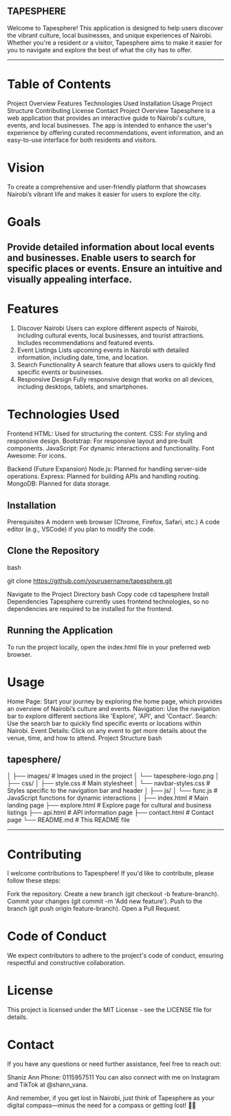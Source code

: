 TAPESPHERE
---

Welcome to Tapesphere!
This application is designed to help users discover the vibrant culture, local businesses, and unique experiences of Nairobi. Whether you're a resident or a visitor, Tapesphere aims to make it easier for you to navigate and explore the best of what the city has to offer.

---

# Table of Contents
Project Overview
Features
Technologies Used
Installation
Usage
Project Structure
Contributing
License
Contact
Project Overview
Tapesphere is a web application that provides an interactive guide to Nairobi's culture, events, and local businesses. The app is intended to enhance the user's experience by offering curated recommendations, event information, and an easy-to-use interface for both residents and visitors.

# Vision
To create a comprehensive and user-friendly platform that showcases Nairobi’s vibrant life and makes it easier for users to explore the city.

# Goals
Provide detailed information about local events and businesses.
Enable users to search for specific places or events.
Ensure an intuitive and visually appealing interface.
---

# Features
1. Discover Nairobi
Users can explore different aspects of Nairobi, including cultural events, local businesses, and tourist attractions.
Includes recommendations and featured events.
2. Event Listings
Lists upcoming events in Nairobi with detailed information, including date, time, and location.
3. Search Functionality
A search feature that allows users to quickly find specific events or businesses.
4. Responsive Design
Fully responsive design that works on all devices, including desktops, tablets, and smartphones.

# Technologies Used

Frontend
HTML: Used for structuring the content.
CSS: For styling and responsive design.
Bootstrap: For responsive layout and pre-built components.
JavaScript: For dynamic interactions and functionality.
Font Awesome: For icons.

Backend (Future Expansion)
Node.js: Planned for handling server-side operations.
Express: Planned for building APIs and handling routing.
MongoDB: Planned for data storage.

## Installation
Prerequisites
A modern web browser (Chrome, Firefox, Safari, etc.)
A code editor (e.g., VSCode) if you plan to modify the code.

## Clone the Repository
bash

git clone https://github.com/yourusername/tapesphere.git

Navigate to the Project Directory
bash
Copy code
cd tapesphere
Install Dependencies
Tapesphere currently uses frontend technologies, so no dependencies are required to be installed for the frontend.

## Running the Application
To run the project locally, open the index.html file in your preferred web browser.

# Usage
Home Page: Start your journey by exploring the home page, which provides an overview of Nairobi’s culture and events.
Navigation: Use the navigation bar to explore different sections like 'Explore', 'API', and 'Contact'.
Search: Use the search bar to quickly find specific events or locations within Nairobi.
Event Details: Click on any event to get more details about the venue, time, and how to attend.
Project Structure
bash

## tapesphere/
│
├── images/                     # Images used in the project
│   └── tapesphere-logo.png
│
├── css/
│   ├── style.css               # Main stylesheet
│   └── navbar-styles.css       # Styles specific to the navigation bar and header
│
├── js/
│   └── func.js                 # JavaScript functions for dynamic interactions
│
├── index.html                  # Main landing page
├── explore.html                # Explore page for cultural and business listings
├── api.html                    # API information page
├── contact.html                # Contact page
└── README.md                   # This README file

---

# Contributing
I  welcome contributions to Tapesphere! If you'd like to contribute, please follow these steps:

Fork the repository.
Create a new branch (git checkout -b feature-branch).
Commit your changes (git commit -m 'Add new feature').
Push to the branch (git push origin feature-branch).
Open a Pull Request.

# Code of Conduct
We expect contributors to adhere to the project's code of conduct, ensuring respectful and constructive collaboration.

# License
This project is licensed under the MIT License - see the LICENSE file for details.

# Contact
If you have any questions or need further assistance, feel free to reach out:

Shaniz Ann
Phone: 0115957511
You can also connect with me on Instagram and TikTok at @shann_vana.

And remember, if you get lost in Nairobi, just think of Tapesphere as your digital compass—minus the need for a compass or getting lost! 🚀😄
